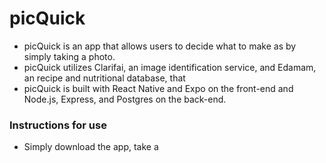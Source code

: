 # picQuick

* picQuick is an app that allows users to decide what to make as by simply taking a photo.
* picQuick utilizes Clarifai, an image identification service, and Edamam, an recipe and nutritional database, that 
* picQuick is built with React Native and Expo on the front-end and Node.js, Express, and Postgres on the back-end.



### Instructions for use

* Simply download the app, take a 
